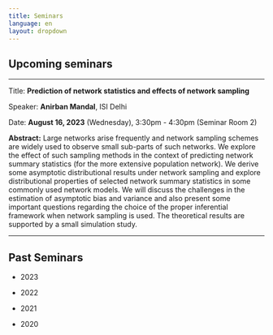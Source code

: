 ```yaml
---
title: Seminars
language: en
layout: dropdown
---
```


## Upcoming seminars

* * *

Title: **Prediction of network statistics and effects of network sampling**

Speaker: **Anirban Mandal**, ISI Delhi

Date: **August 16, 2023** (Wednesday), 3:30pm - 4:30pm (Seminar Room 2)

**Abstract:** Large networks arise frequently and network sampling
schemes are widely used to observe small sub-parts of such
networks. We explore the effect of such sampling methods in the
context of predicting network summary statistics (for the more
extensive population network). We derive some asymptotic
distributional results under network sampling and explore
distributional properties of selected network summary statistics in
some commonly used network models. We will discuss the challenges in
the estimation of asymptotic bias and variance and also present some
important questions regarding the choice of the proper inferential
framework when network sampling is used. The theoretical results are
supported by a small simulation study.

* * *



## Past Seminars

- 2023

- 2022

- 2021

- 2020




